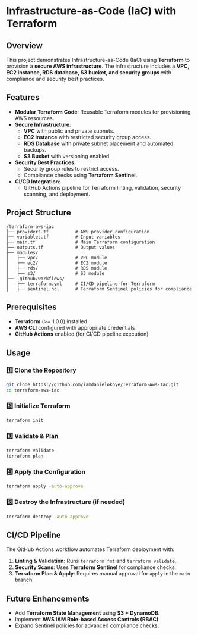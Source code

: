 # Infrastructure-as-Code (IaC) with Terraform

## Overview
This project demonstrates Infrastructure-as-Code (IaC) using **Terraform** to provision a **secure AWS infrastructure**. The infrastructure includes a **VPC, EC2 instance, RDS database, S3 bucket, and security groups** with compliance and security best practices.

## Features
- **Modular Terraform Code**: Reusable Terraform modules for provisioning AWS resources.
- **Secure Infrastructure**:
  - **VPC** with public and private subnets.
  - **EC2 instance** with restricted security group access.
  - **RDS Database** with private subnet placement and automated backups.
  - **S3 Bucket** with versioning enabled.
- **Security Best Practices**:
  - Security group rules to restrict access.
  - Compliance checks using **Terraform Sentinel**.
- **CI/CD Integration**:
  - GitHub Actions pipeline for Terraform linting, validation, security scanning, and deployment.

## Project Structure
```
/terraform-aws-iac
├── providers.tf          # AWS provider configuration
├── variables.tf          # Input variables
├── main.tf               # Main Terraform configuration
├── outputs.tf            # Output values
├── modules/
│   ├── vpc/              # VPC module 
│   ├── ec2/              # EC2 module
│   ├── rds/              # RDS module
│   ├── s3/               # S3 module 
├── .github/workflows/
│   ├── terraform.yml     # CI/CD pipeline for Terraform
│   ├── sentinel.hcl      # Terraform Sentinel policies for compliance
```

## Prerequisites
- **Terraform** (>= 1.0.0) installed
- **AWS CLI** configured with appropriate credentials
- **GitHub Actions** enabled (for CI/CD pipeline execution)

## Usage
### 1️⃣ Clone the Repository
```bash
git clone https://github.com/iamdanielokoye/Terraform-Aws-Iac.git
cd terraform-aws-iac
```

### 2️⃣ Initialize Terraform
```bash
terraform init
```

### 3️⃣ Validate & Plan
```bash
terraform validate
terraform plan
```

### 4️⃣ Apply the Configuration
```bash
terraform apply -auto-approve
```

### 5️⃣ Destroy the Infrastructure (if needed)
```bash
terraform destroy -auto-approve
```

## CI/CD Pipeline
The GitHub Actions workflow automates Terraform deployment with:
1. **Linting & Validation**: Runs `terraform fmt` and `terraform validate`.
2. **Security Scans**: Uses **Terraform Sentinel** for compliance checks.
3. **Terraform Plan & Apply**: Requires manual approval for `apply` in the `main` branch.

## Future Enhancements
- Add **Terraform State Management** using **S3 + DynamoDB**.
- Implement **AWS IAM Role-based Access Controls (RBAC)**.
- Expand Sentinel policies for advanced compliance checks.
